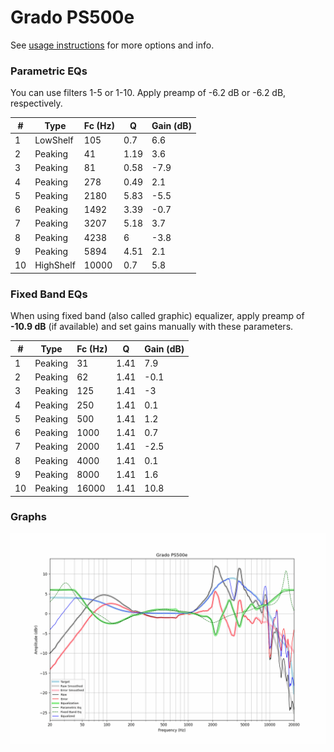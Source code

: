 # Grado PS500e
See [usage instructions](https://github.com/jaakkopasanen/AutoEq#usage) for more options and info.

### Parametric EQs
You can use filters 1-5 or 1-10. Apply preamp of -6.2 dB or -6.2 dB, respectively.

|   # | Type      |   Fc (Hz) |    Q |   Gain (dB) |
|-----|-----------|-----------|------|-------------|
|   1 | LowShelf  |       105 | 0.7  |         6.6 |
|   2 | Peaking   |        41 | 1.19 |         3.6 |
|   3 | Peaking   |        81 | 0.58 |        -7.9 |
|   4 | Peaking   |       278 | 0.49 |         2.1 |
|   5 | Peaking   |      2180 | 5.83 |        -5.5 |
|   6 | Peaking   |      1492 | 3.39 |        -0.7 |
|   7 | Peaking   |      3207 | 5.18 |         3.7 |
|   8 | Peaking   |      4238 | 6    |        -3.8 |
|   9 | Peaking   |      5894 | 4.51 |         2.1 |
|  10 | HighShelf |     10000 | 0.7  |         5.8 |

### Fixed Band EQs
When using fixed band (also called graphic) equalizer, apply preamp of **-10.9 dB** (if available) and set gains manually with these parameters.

|   # | Type    |   Fc (Hz) |    Q |   Gain (dB) |
|-----|---------|-----------|------|-------------|
|   1 | Peaking |        31 | 1.41 |         7.9 |
|   2 | Peaking |        62 | 1.41 |        -0.1 |
|   3 | Peaking |       125 | 1.41 |        -3   |
|   4 | Peaking |       250 | 1.41 |         0.1 |
|   5 | Peaking |       500 | 1.41 |         1.2 |
|   6 | Peaking |      1000 | 1.41 |         0.7 |
|   7 | Peaking |      2000 | 1.41 |        -2.5 |
|   8 | Peaking |      4000 | 1.41 |         0.1 |
|   9 | Peaking |      8000 | 1.41 |         1.6 |
|  10 | Peaking |     16000 | 1.41 |        10.8 |

### Graphs
![](./Grado%20PS500e.png)
